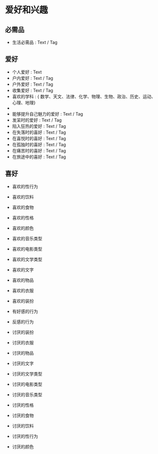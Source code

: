# 爱好和兴趣

## 必需品

* 生活必需品 : Text / Tag

## 爱好

* 个人爱好 : Text
* 户内爱好 : Text / Tag
* 户外爱好 : Text / Tag
* 收集爱好 : Text / Tag
* 喜欢的学科 : { 数学、天文、法律、化学、物理、生物、政治、历史、运动、心理、地理}
* 
* 能够提升自己魅力的爱好 : Text / Tag
* 发呆时的爱好 : Text / Tag
* 陷入狂热的爱好 : Text / Tag
* 在失落时的喜好 : Text / Tag
* 在喜悦时的喜好 : Text / Tag
* 在孤独时的喜好 : Text / Tag
* 在痛苦时的喜好 : Text / Tag
* 在旅途中的喜好 : Text / Tag

## 喜好

* 喜欢的性行为

* 喜欢的饮料

* 喜欢的食物

* 喜欢的性格

* 喜欢的颜色

* 喜欢的音乐类型

* 喜欢的电影类型

* 喜欢的文学类型

* 喜欢的文字

* 喜欢的物品

* 喜欢的衣服

* 喜欢的装扮

* 有好感的行为

* 反感的行为

* 讨厌的装扮

* 讨厌的衣服

* 讨厌的物品

* 讨厌的文字

* 讨厌的文学类型

* 讨厌的电影类型

* 讨厌的音乐类型

* 讨厌的性格

* 讨厌的食物

* 讨厌的饮料

* 讨厌的性行为

* 讨厌的颜色

    

